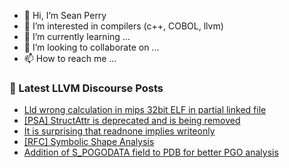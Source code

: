 - 👋 Hi, I’m Sean Perry
- 👀 I’m interested in compilers (c++, COBOL, llvm)
- 🌱 I’m currently learning ...
- 💞️ I’m looking to collaborate on ...
- 📫 How to reach me ...

<!---
s66perry/s66perry is a ✨ special ✨ repository because its `README.md` (this file) appears on your GitHub profile.
You can click the Preview link to take a look at your changes.
--->
### 📕 Latest LLVM Discourse Posts

<!-- DISCOURSE-LLVM:START -->
- [Lld wrong calculation in mips 32bit ELF in partial linked file](https://discourse.llvm.org/t/lld-wrong-calculation-in-mips-32bit-elf-in-partial-linked-file/63017#post_2)
- [[PSA] StructAttr is deprecated and is being removed](https://discourse.llvm.org/t/psa-structattr-is-deprecated-and-is-being-removed/63068#post_1)
- [It is surprising that readnone implies writeonly](https://discourse.llvm.org/t/it-is-surprising-that-readnone-implies-writeonly/63054#post_5)
- [[RFC] Symbolic Shape Analysis](https://discourse.llvm.org/t/rfc-symbolic-shape-analysis/62879#post_14)
- [Addition of S_POGODATA field to PDB for better PGO analysis](https://discourse.llvm.org/t/addition-of-s-pogodata-field-to-pdb-for-better-pgo-analysis/63066#post_1)
<!-- DISCOURSE-LLVM:END -->
